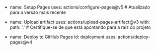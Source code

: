  - name: Setup Pages
    uses: actions/configure-pages@v5  # Atualizado para a versão mais recente

  - name: Upload artifact
    uses: actions/upload-pages-artifact@v3
    with:
      path: '.'  # Certifique-se de que está apontando para a raiz do projeto

  - name: Deploy to GitHub Pages
    id: deployment
    uses: actions/deploy-pages@v4
